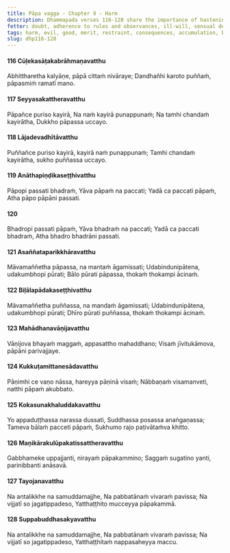 ```yaml
---
title: Pāpa vagga - Chapter 9 - Harm
description: Dhammapada verses 116-128 share the importance of hastening to do good, restraining the mind from harm, the consequences of harm and good, the accumulation of evil and good, the importance of avoiding harmful actions, the consequences of harming a blameless person, the results of evil and good, and the inevitability of death.
fetter: doubt, adherence to rules and observances, ill-will, sensual desire, conceit, personal existence, ignorance
tags: harm, evil, good, merit, restraint, consequences, accumulation, blameless, death, suffering, contentment, dhp
slug: dhp116-128
---
```


#### 116 Cūḷekasāṭakabrāhmaṇavatthu

Abhittharetha kalyāṇe,
pāpā cittaṁ nivāraye;
Dandhañhi karoto puññaṁ,
pāpasmiṁ ramatī mano.

#### 117 Seyyasakattheravatthu

Pāpañce puriso kayirā,
Na naṁ kayirā punappunaṁ;
Na tamhi chandaṁ kayirātha,
Dukkho pāpassa uccayo.

#### 118 Lājadevadhītāvatthu

Puññañce puriso kayirā,
kayirā naṁ punappunaṁ;
Tamhi chandaṁ kayirātha,
sukho puññassa uccayo.

#### 119 Anāthapiṇḍikaseṭṭhivatthu

Pāpopi passati bhadraṁ,
Yāva pāpaṁ na paccati;
Yadā ca paccati pāpaṁ,
Atha pāpo pāpāni passati.

#### 120

Bhadropi passati pāpaṁ,
Yāva bhadraṁ na paccati;
Yadā ca paccati bhadraṁ,
Atha bhadro bhadrāni passati.

#### 121 Asaññataparikkhāravatthu

Māvamaññetha pāpassa,
na mantaṁ āgamissati;
Udabindunipātena,
udakumbhopi pūrati;
Bālo pūrati pāpassa,
thokaṁ thokampi ācinaṁ.

#### 122 Biḷālapādakaseṭṭhivatthu

Māvamaññetha puññassa,
na mandaṁ āgamissati;
Udabindunipātena,
udakumbhopi pūrati;
Dhīro pūrati puññassa,
thokaṁ thokampi ācinaṁ.

#### 123 Mahādhanavāṇijavatthu

Vāṇijova bhayaṁ maggaṁ,
appasattho mahaddhano;
Visaṁ jīvitukāmova,
pāpāni parivajjaye.

#### 124 Kukkuṭamittanesādavatthu

Pāṇimhi ce vaṇo nāssa,
hareyya pāṇinā visaṁ;
Nābbaṇaṁ visamanveti,
natthi pāpaṁ akubbato.

#### 125 Kokasunakhaluddakavatthu

Yo appaduṭṭhassa narassa dussati,
Suddhassa posassa anaṅgaṇassa;
Tameva bālaṁ pacceti pāpaṁ,
Sukhumo rajo paṭivātaṁva khitto.

#### 126 Maṇikārakulūpakatissattheravatthu

Gabbhameke uppajjanti,
nirayaṁ pāpakammino;
Saggaṁ sugatino yanti,
parinibbanti anāsavā.

#### 127 Tayojanavatthu

Na antalikkhe na samuddamajjhe,
Na pabbatānaṁ vivaraṁ pavissa;
Na vijjatī so jagatippadeso,
Yatthaṭṭhito mucceyya pāpakammā.

#### 128 Suppabuddhasakyavatthu

Na antalikkhe na samuddamajjhe,
Na pabbatānaṁ vivaraṁ pavissa;
Na vijjatī so jagatippadeso,
Yatthaṭṭhitaṁ nappasaheyya maccu.
